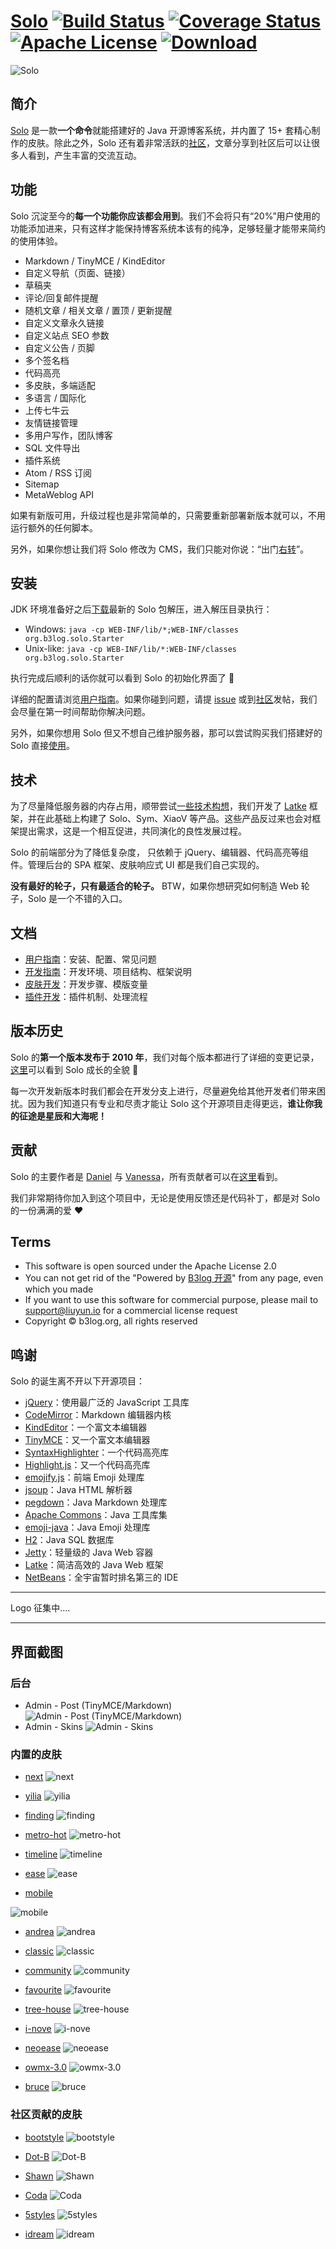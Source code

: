 # [Solo](https://github.com/b3log/solo) [![Build Status](https://img.shields.io/travis/b3log/solo.svg?style=flat)](https://travis-ci.org/b3log/solo) [![Coverage Status](https://img.shields.io/coveralls/b3log/solo.svg?style=flat)](https://coveralls.io/github/b3log/solo?branch=master)  [![Apache License](http://img.shields.io/badge/license-apache2-orange.svg?style=flat)](http://www.apache.org/licenses/LICENSE-2.0) [![Download](http://img.shields.io/badge/download-~6.2K-blue.svg?style=flat)](http://pan.baidu.com/share/link?shareid=541735&uk=3255126224)

![Solo](http://img.blog.csdn.net/20160909004212828)

## 简介

[Solo](https://github.com/b3log/solo) 是一款**一个命令**就能搭建好的 Java 开源博客系统，并内置了 15+ 套精心制作的皮肤。除此之外，Solo 还有着非常活跃的[社区](https://hacpai.com/b3log)，文章分享到社区后可以让很多人看到，产生丰富的交流互动。

## 功能 

Solo 沉淀至今的**每一个功能你应该都会用到**。我们不会将只有“20%”用户使用的功能添加进来，只有这样才能保持博客系统本该有的纯净，足够轻量才能带来简约的使用体验。

* Markdown / TinyMCE / KindEditor
* 自定义导航（页面、链接）
* 草稿夹
* 评论/回复邮件提醒
* 随机文章 / 相关文章 / 置顶 / 更新提醒
* 自定义文章永久链接
* 自定义站点 SEO 参数
* 自定义公告 / 页脚
* 多个签名档
* 代码高亮
* 多皮肤，多端适配
* 多语言 / 国际化
* 上传七牛云
* 友情链接管理
* 多用户写作，团队博客
* SQL 文件导出
* 插件系统
* Atom / RSS 订阅
* Sitemap
* MetaWeblog API

如果有新版可用，升级过程也是非常简单的，只需要重新部署新版本就可以，不用运行额外的任何脚本。

另外，如果你想让我们将 Solo 修改为 CMS，我们只能对你说：“出门[右转](https://github.com/WordPress/WordPress)”。 

## 安装

JDK 环境准备好之后[下载](http://pan.baidu.com/share/link?shareid=541735&uk=3255126224)最新的 Solo 包解压，进入解压目录执行：

* Windows: `java -cp WEB-INF/lib/*;WEB-INF/classes org.b3log.solo.Starter`
* Unix-like: `java -cp WEB-INF/lib/*:WEB-INF/classes org.b3log.solo.Starter`

执行完成后顺利的话你就可以看到 Solo 的初始化界面了 :tada: 

详细的配置请浏览[用户指南](https://github.com/b3log/solo/wiki/standalone_mode)。如果你碰到问题，请提 [issue](https://github.com/b3log/solo/issues/new) 或到[社区](https://hacpai.com/tag/Solo)发帖，我们会尽量在第一时间帮助你解决问题。

另外，如果你想用 Solo 但又不想自己维护服务器，那可以尝试购买我们搭建好的 Solo 直接[使用](http://b3log.org/services/#solo)。

## 技术

为了尽量降低服务器的内存占用，顺带尝试[一些技术构想](https://hacpai.com/article/1403847528022)，我们开发了  [Latke](https://github.com/b3log/latke) 框架，并在此基础上构建了 Solo、Sym、XiaoV 等产品。这些产品反过来也会对框架提出需求，这是一个相互促进，共同演化的良性发展过程。

Solo 的前端部分为了降低复杂度， 只依赖于 jQuery、编辑器、代码高亮等组件。管理后台的 SPA 框架、皮肤响应式 UI 都是我们自己实现的。

**没有最好的轮子，只有最适合的轮子。** BTW，如果你想研究如何制造 Web 轮子，Solo 是一个不错的入口。

## 文档

* [用户指南](https://github.com/b3log/solo/wiki/standalone_mode)：安装、配置、常见问题
* [开发指南](https://github.com/b3log/solo/wiki/Pre_dev)：开发环境、项目结构、框架说明
* [皮肤开发](https://github.com/b3log/solo/wiki/Develop_steps)：开发步骤、模版变量
* [插件开发](https://docs.google.com/document/pub?id=15H7Q3EBo-44v61Xp_epiYY7vK_gPJLkQaT7T1gkE64w&pli=1)：插件机制、处理流程

## 版本历史

Solo 的**第一个版本发布于 2010 年**，我们对每个版本都进行了详细的变更记录，[这里](http://solo.b3log.org/CHANGE_LOGS.html)可以看到 Solo 成长的全貌 :seedling:

每一次开发新版本时我们都会在开发分支上进行，尽量避免给其他开发者们带来困扰。因为我们知道只有专业和尽责才能让 Solo 这个开源项目走得更远，**谁让你我的征途是星辰和大海呢！**

## 贡献

Solo 的主要作者是 [Daniel](https://github.com/88250) 与 [Vanessa](https://github.com/Vanessa219)，所有贡献者可以在[这里](https://github.com/b3log/solo/graphs/contributors)看到。

我们非常期待你加入到这个项目中，无论是使用反馈还是代码补丁，都是对 Solo 的一份满满的爱 :heart:

## Terms

* This software is open sourced under the Apache License 2.0
* You can not get rid of the "Powered by [B3log 开源](http://b3log.org)" from any page, even which you made
* If you want to use this software for commercial purpose, please mail to support@liuyun.io for a commercial license request
* Copyright &copy; b3log.org, all rights reserved

## 鸣谢

Solo 的诞生离不开以下开源项目：

* [jQuery](https://github.com/jquery/jquery)：使用最广泛的 JavaScript 工具库
* [CodeMirror](https://github.com/codemirror/CodeMirror)：Markdown 编辑器内核
* [KindEditor](https://github.com/kindsoft/kindeditor)：一个富文本编辑器
* [TinyMCE](https://github.com/tinymce/tinymce)：又一个富文本编辑器
* [SyntaxHighlighter](https://github.com/syntaxhighlighter/syntaxhighlighter)：一个代码高亮库
* [Highlight.js](https://github.com/isagalaev/highlight.js)：又一个代码高亮库
* [emojify.js](https://github.com/Ranks/emojify.js)：前端 Emoji 处理库
* [jsoup](https://github.com/jhy/jsoup)：Java HTML 解析器
* [pegdown](https://github.com/sirthias/pegdown)：Java Markdown 处理库
* [Apache Commons](http://commons.apache.org)：Java 工具库集
* [emoji-java](https://github.com/vdurmont/emoji-java)：Java Emoji 处理库
* [H2](https://github.com/h2database/h2database)：Java SQL 数据库
* [Jetty](https://github.com/eclipse/jetty.project)：轻量级的 Java Web 容器
* [Latke](https://github.com/b3log/latke)：简洁高效的 Java Web 框架 
* [NetBeans](https://netbeans.org)：全宇宙暂时排名第三的 IDE

----

Logo 征集中....

----

## 界面截图 

### 后台

* Admin - Post (TinyMCE/Markdown)
![Admin - Post (TinyMCE/Markdown)](http://img.blog.csdn.net/20160909003905083)
* Admin - Skins 
![Admin - Skins ](http://img.blog.csdn.net/20160909003855114)

### 内置的皮肤

* [next](https://github.com/b3log/solo-skins/tree/master/next)
![next](http://img.blog.csdn.net/20160908232930827)

* [yilia](https://github.com/b3log/solo-skins/tree/master/yilia)
![yilia](http://img.blog.csdn.net/20160908232913225)

* [finding](https://github.com/b3log/solo-skins/tree/master/finding)
![finding](http://img.blog.csdn.net/20160908232943335)

* [metro-hot](https://github.com/b3log/solo-skins/tree/master/metro-hot)
![metro-hot](http://img.blog.csdn.net/20160908233003148)

* [timeline](https://github.com/b3log/solo-skins/tree/master/timeline)
![timeline](http://img.blog.csdn.net/20160908233015843)

* [ease](https://github.com/b3log/solo-skins/tree/master/ease)
![ease](http://img.blog.csdn.net/20160908233024047)

* [mobile](https://github.com/b3log/solo-skins/tree/master/mobile)

![mobile](http://img.blog.csdn.net/20160908233032196)

* [andrea](https://github.com/b3log/solo-skins/tree/master/andrea)
![andrea](http://img.blog.csdn.net/20160909004722157)

* [classic](https://github.com/b3log/solo-skins/tree/master/classic)
![classic](http://img.blog.csdn.net/20160908233049265)

* [community](https://github.com/b3log/solo-skins/tree/master/community)
![community](http://img.blog.csdn.net/20160908233057493)

* [favourite](https://github.com/b3log/solo-skins/tree/master/favourite)
![favourite](http://img.blog.csdn.net/20160908233110391)

* [tree-house](https://github.com/b3log/solo-skins/tree/master/tree-house)
![tree-house](http://img.blog.csdn.net/20160908233120891)

* [i-nove](https://github.com/b3log/solo-skins/tree/master/i-nove)
![i-nove](http://img.blog.csdn.net/20160908233131516)

* [neoease](https://github.com/b3log/solo-skins/tree/master/neoease)
![neoease](http://img.blog.csdn.net/20160908233139713)

* [owmx-3.0](https://github.com/b3log/solo-skins/tree/master/owmx-3.0)
![owmx-3.0](http://img.blog.csdn.net/20160908233148135)

* [bruce](https://github.com/b3log/solo-skins/tree/master/bruce)
![bruce](http://img.blog.csdn.net/20160908233157432)

### 社区贡献的皮肤

* [bootstyle](https://github.com/b3log/solo-third-skins/tree/master/bootstyle)
![bootstyle](http://img.blog.csdn.net/20160909002324766)

* [Dot-B](https://github.com/b3log/solo-third-skins/tree/master/Dot-B)
![Dot-B](http://img.blog.csdn.net/20160909002509003)

* [Shawn](https://github.com/b3log/solo-third-skins/tree/master/Shawn)
![Shawn](http://img.blog.csdn.net/20160909002540133)

* [Coda](https://github.com/b3log/solo-third-skins/tree/master/Coda)
![Coda](http://img.blog.csdn.net/20160909002603399)

* [5styles](https://github.com/b3log/solo-third-skins/tree/master/5styles)
![5styles](http://img.blog.csdn.net/20160909002641837)

* [idream](https://github.com/b3log/solo-third-skins/tree/master/idream)
![idream](http://img.blog.csdn.net/20160909002659993)
